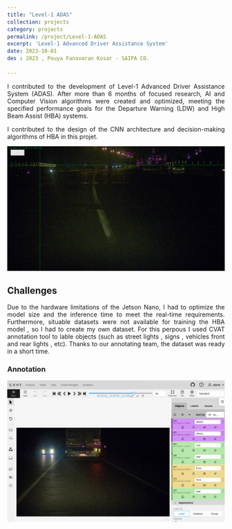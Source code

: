 ```yaml
---
title: "Level-1 ADAS"
collection: projects
category: projects
permalink: /project/Level-1-ADAS
excerpt: 'Level-1 Advanced Driver Assistance System'
date: 2023-10-01
des : 2023 , Pouya Fanavaran Kosar - SAIPA CO.

---
```


<p style="text-align: justify;">
I contributed to the development of Level-1 Advanced Driver Assistance System (ADAS). After more than 6 months of focused research, AI and Computer Vision algorithms were created and optimized, 
meeting the specified performance goals for the Departure Warning (LDW) and High Beam Assist (HBA) systems. </p>

<p style="text-align: justify;">I contributed to the design of the CNN architecture and decision-making algorithms of HBA in this projet.</p>


![hba-1](/images/hba-1.jpg)


## Challenges

<p style="text-align: justify;">Due to the hardware limitations of the Jetson Nano, I had to optimize the model size and the inference time to meet the real-time requirements. Furthermore, situable datasets were not available for training the HBA model , so I had to create my own dataset. For this perpous I used CVAT annotation tool to lable objects (such as street lights , signs , vehicles front and rear lights , etc). Thanks to our annotating team, the dataset was ready in a short time.</p>

### Annotation
![HBA-7](/images/hba-7.PNG)

 




